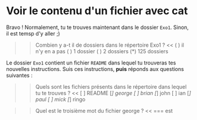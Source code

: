 # Voir le contenu d'un fichier avec cat

Bravo ! Normalement, tu te trouves maintenant dans le dossier `Exo1`. Sinon, il est temsp d'y aller ;)


>> Combien y a-t il de dossiers dans le répertoire Exo1 ? <<
( ) il n'y en a pas
( ) 1 dossier
( ) 2 dossiers
(*) 125 dossiers


Le dossier `Exo1` contient un fichier `README` dans lequel tu trouveras tes nouvelles instructions.
Suis ces instructions, **puis** réponds aux questions suivantes :

>> Quels sont les fichiers présents dans le répertoire dans lequel tu te trouves ? <<
[ ] README
[*] george
[ ] brian
[*] john
[ ] ian
[*] paul
[ ] mick
[*] ringo


>> Quel est le troisième mot du fichier george ? <<
=== est



